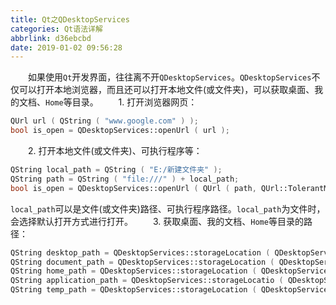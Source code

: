 ```yaml
---
title: Qt之QDesktopServices
categories: Qt语法详解
abbrlink: d36ebcbd
date: 2019-01-02 09:56:28
---
```

&emsp;&emsp;如果使用`Qt`开发界面，往往离不开`QDesktopServices`。`QDesktopServices`不仅可以打开本地浏览器，而且还可以打开本地文件(或文件夹)，可以获取桌面、我的文档、`Home`等目录。
&emsp;&emsp;1. 打开浏览器网页：

``` cpp
QUrl url ( QString ( "www.google.com" ) );
bool is_open = QDesktopServices::openUrl ( url );
```

&emsp;&emsp;2. 打开本地文件(或文件夹)、可执行程序等：

``` cpp
QString local_path = QString ( "E:/新建文件夹" );
QString path = QString ( "file:///" ) + local_path;
bool is_open = QDesktopServices::openUrl ( QUrl ( path, QUrl::TolerantMode ) );
```

`local_path`可以是文件(或文件夹)路径、可执行程序路径。`local_path`为文件时，会选择默认打开方式进行打开。
&emsp;&emsp;3. 获取桌面、我的文档、`Home`等目录的路径：

``` cpp
QString desktop_path = QDesktopServices::storageLocation ( QDesktopServices::DesktopLocation );
QString document_path = QDesktopServices::storageLocation ( QDesktopServices::DocumentsLocation );
QString home_path = QDesktopServices::storageLocation ( QDesktopServices::HomeLocation );
QString application_path = QDesktopServices::storageLocatio ( QDesktopServices::ApplicationsLocation );
QString temp_path = QDesktopServices::storageLocation ( QDesktopServices::TempLocation );
```